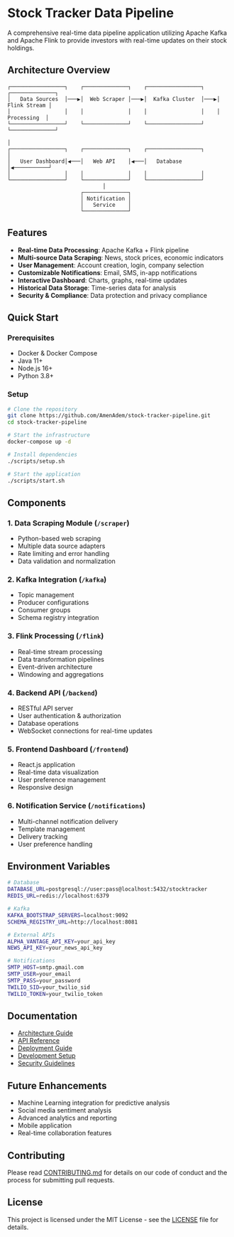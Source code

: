 # Stock Tracker Data Pipeline

A comprehensive real-time data pipeline application utilizing Apache Kafka and Apache Flink to provide investors with real-time updates on their stock holdings.

## Architecture Overview

```
┌─────────────────┐    ┌──────────────┐    ┌─────────────────┐    ┌──────────────┐
│   Data Sources  │───▶│  Web Scraper │───▶│  Kafka Cluster  │───▶│ Flink Stream │
│                 │    │              │    │                 │    │  Processing  │
└─────────────────┘    └──────────────┘    └─────────────────┘    └──────────────┘
                                                                            │
┌─────────────────┐    ┌──────────────┐    ┌─────────────────┐            │
│   User Dashboard│◀───│   Web API    │◀───│   Database      │◀───────────┘
│                 │    │              │    │                 │
└─────────────────┘    └──────────────┘    └─────────────────┘
                              │
                       ┌──────────────┐
                       │ Notification │
                       │   Service    │
                       └──────────────┘
```

## Features

- **Real-time Data Processing**: Apache Kafka + Flink pipeline
- **Multi-source Data Scraping**: News, stock prices, economic indicators
- **User Management**: Account creation, login, company selection
- **Customizable Notifications**: Email, SMS, in-app notifications
- **Interactive Dashboard**: Charts, graphs, real-time updates
- **Historical Data Storage**: Time-series data for analysis
- **Security & Compliance**: Data protection and privacy compliance

## Quick Start

### Prerequisites
- Docker & Docker Compose
- Java 11+
- Node.js 16+
- Python 3.8+

### Setup
```bash
# Clone the repository
git clone https://github.com/AmenAdem/stock-tracker-pipeline.git
cd stock-tracker-pipeline

# Start the infrastructure
docker-compose up -d

# Install dependencies
./scripts/setup.sh

# Start the application
./scripts/start.sh
```

## Components

### 1. Data Scraping Module (`/scraper`)
- Python-based web scraping
- Multiple data source adapters
- Rate limiting and error handling
- Data validation and normalization

### 2. Kafka Integration (`/kafka`)
- Topic management
- Producer configurations
- Consumer groups
- Schema registry integration

### 3. Flink Processing (`/flink`)
- Real-time stream processing
- Data transformation pipelines
- Event-driven architecture
- Windowing and aggregations

### 4. Backend API (`/backend`)
- RESTful API server
- User authentication & authorization
- Database operations
- WebSocket connections for real-time updates

### 5. Frontend Dashboard (`/frontend`)
- React.js application
- Real-time data visualization
- User preference management
- Responsive design

### 6. Notification Service (`/notifications`)
- Multi-channel notification delivery
- Template management
- Delivery tracking
- User preference handling

## Environment Variables

```bash
# Database
DATABASE_URL=postgresql://user:pass@localhost:5432/stocktracker
REDIS_URL=redis://localhost:6379

# Kafka
KAFKA_BOOTSTRAP_SERVERS=localhost:9092
SCHEMA_REGISTRY_URL=http://localhost:8081

# External APIs
ALPHA_VANTAGE_API_KEY=your_api_key
NEWS_API_KEY=your_news_api_key

# Notifications
SMTP_HOST=smtp.gmail.com
SMTP_USER=your_email
SMTP_PASS=your_password
TWILIO_SID=your_twilio_sid
TWILIO_TOKEN=your_twilio_token
```

## Documentation

- [Architecture Guide](docs/architecture.md)
- [API Reference](docs/api.md)
- [Deployment Guide](docs/deployment.md)
- [Development Setup](docs/development.md)
- [Security Guidelines](docs/security.md)

## Future Enhancements

- Machine Learning integration for predictive analysis
- Social media sentiment analysis
- Advanced analytics and reporting
- Mobile application
- Real-time collaboration features

## Contributing

Please read [CONTRIBUTING.md](CONTRIBUTING.md) for details on our code of conduct and the process for submitting pull requests.

## License

This project is licensed under the MIT License - see the [LICENSE](LICENSE) file for details.
